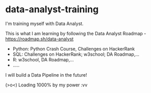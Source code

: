 # data-analyst-training

I'm training myself with Data Analyst.

This is what I am learning by following the Data Analyst Roadmap - https://roadmap.sh/data-analyst
- Python: Python Crash Course, Challenges on HackerRank
- SQL: Challenges on HackerRank; w3school; DA Roadmap,...
- R: w3school, DA Roadmap,...
- .....

I will build a Data Pipeline in the future!

(>o<) Loading 1000% by my power :vv
